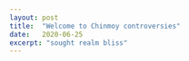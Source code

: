 ```yaml
---
layout: post
title:  "Welcome to Chinmoy controversies"
date:   2020-06-25
excerpt: "sought realm bliss"
---
```

